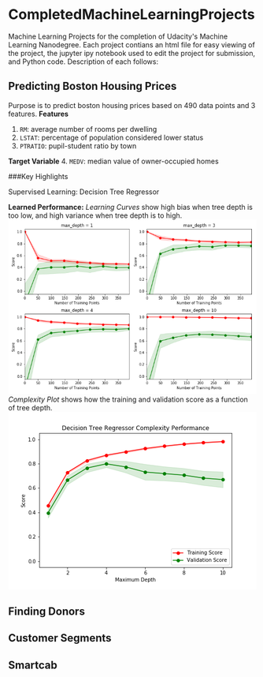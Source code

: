 # CompletedMachineLearningProjects
Machine Learning Projects for the completion of Udacity's Machine Learning Nanodegree. Each project contians an html file for easy viewing of the project, the jupyter ipy notebook used to edit the project for submission, and Python code. Description of each follows:

## Predicting Boston Housing Prices
Purpose is to predict boston housing prices based on 490 data points and 3 features. 
**Features**
1.  `RM`: average number of rooms per dwelling
2. `LSTAT`: percentage of population considered lower status
3. `PTRATIO`: pupil-student ratio by town

**Target Variable**
4. `MEDV`: median value of owner-occupied homes

###Key Highlights

Supervised Learning: Decision Tree Regressor

**Learned Performance:**
*Learning Curves* show high bias when tree depth is too low, and high variance when tree depth is to high.
![alt text](https://github.com/DawnMKing/CompletedMachineLearningProjects/blob/master/boston_housing/LearningCurves.png)
*Complexity Plot* shows how the training and validation score as a function of tree depth.
![alt text](https://github.com/DawnMKing/CompletedMachineLearningProjects/blob/master/boston_housing/Complexity.png)
## Finding Donors


## Customer Segments


## Smartcab

